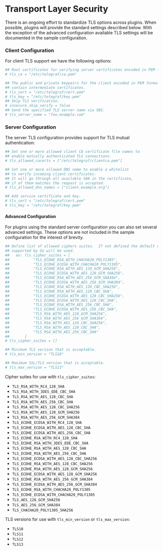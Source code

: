 # Transport Layer Security

There is an ongoing effort to standardize TLS options across plugins.  When
possible, plugins will provide the standard settings described below.  With the
exception of the advanced configuration available TLS settings will be
documented in the sample configuration.

### Client Configuration

For client TLS support we have the following options:
```toml
## Root certificates for verifying server certificates encoded in PEM format.
# tls_ca = "/etc/telegraf/ca.pem"

## The public and private keypairs for the client encoded in PEM format.  May
## contain intermediate certificates.
# tls_cert = "/etc/telegraf/cert.pem"
# tls_key = "/etc/telegraf/key.pem"
## Skip TLS verification.
# insecure_skip_verify = false
## Send the specified TLS server name via SNI.
# tls_server_name = "foo.example.com"
```

### Server Configuration

The server TLS configuration provides support for TLS mutual authentication:

```toml
## Set one or more allowed client CA certificate file names to
## enable mutually authenticated TLS connections.
# tls_allowed_cacerts = ["/etc/telegraf/clientca.pem"]

## Set one or more allowed DNS name to enable a whitelist
## to verify incoming client certificates.
## It will go through all available SAN in the certificate,
## if of them matches the request is accepted.
# tls_allowed_dns_names = ["client.example.org"]

## Add service certificate and key.
# tls_cert = "/etc/telegraf/cert.pem"
# tls_key = "/etc/telegraf/key.pem"
```

#### Advanced Configuration

For plugins using the standard server configuration you can also set several
advanced settings.  These options are not included in the sample configuration
for the interest of brevity.

```toml
## Define list of allowed ciphers suites.  If not defined the default ciphers
## supported by Go will be used.
##   ex: tls_cipher_suites = [
## 	         "TLS_ECDHE_RSA_WITH_CHACHA20_POLY1305",
## 	         "TLS_ECDHE_ECDSA_WITH_CHACHA20_POLY1305",
## 	         "TLS_ECDHE_RSA_WITH_AES_128_GCM_SHA256",
## 	         "TLS_ECDHE_ECDSA_WITH_AES_128_GCM_SHA256",
## 	         "TLS_ECDHE_RSA_WITH_AES_256_GCM_SHA384",
## 	         "TLS_ECDHE_ECDSA_WITH_AES_256_GCM_SHA384",
## 	         "TLS_ECDHE_RSA_WITH_AES_128_CBC_SHA256",
## 	         "TLS_ECDHE_RSA_WITH_AES_128_CBC_SHA",
## 	         "TLS_ECDHE_ECDSA_WITH_AES_128_CBC_SHA256",
## 	         "TLS_ECDHE_ECDSA_WITH_AES_128_CBC_SHA",
## 	         "TLS_ECDHE_RSA_WITH_AES_256_CBC_SHA",
## 	         "TLS_ECDHE_ECDSA_WITH_AES_256_CBC_SHA",
## 	         "TLS_RSA_WITH_AES_128_GCM_SHA256",
## 	         "TLS_RSA_WITH_AES_256_GCM_SHA384",
## 	         "TLS_RSA_WITH_AES_128_CBC_SHA256",
## 	         "TLS_RSA_WITH_AES_128_CBC_SHA",
## 	         "TLS_RSA_WITH_AES_256_CBC_SHA"
##       ]
# tls_cipher_suites = []

## Minimum TLS version that is acceptable.
# tls_min_version = "TLS10"

## Maximum SSL/TLS version that is acceptable.
# tls_max_version = "TLS13"
```

Cipher suites for use with `tls_cipher_suites`:
- `TLS_RSA_WITH_RC4_128_SHA`
- `TLS_RSA_WITH_3DES_EDE_CBC_SHA`
- `TLS_RSA_WITH_AES_128_CBC_SHA`
- `TLS_RSA_WITH_AES_256_CBC_SHA`
- `TLS_RSA_WITH_AES_128_CBC_SHA256`
- `TLS_RSA_WITH_AES_128_GCM_SHA256`
- `TLS_RSA_WITH_AES_256_GCM_SHA384`
- `TLS_ECDHE_ECDSA_WITH_RC4_128_SHA`
- `TLS_ECDHE_ECDSA_WITH_AES_128_CBC_SHA`
- `TLS_ECDHE_ECDSA_WITH_AES_256_CBC_SHA`
- `TLS_ECDHE_RSA_WITH_RC4_128_SHA`
- `TLS_ECDHE_RSA_WITH_3DES_EDE_CBC_SHA`
- `TLS_ECDHE_RSA_WITH_AES_128_CBC_SHA`
- `TLS_ECDHE_RSA_WITH_AES_256_CBC_SHA`
- `TLS_ECDHE_ECDSA_WITH_AES_128_CBC_SHA256`
- `TLS_ECDHE_RSA_WITH_AES_128_CBC_SHA256`
- `TLS_ECDHE_RSA_WITH_AES_128_GCM_SHA256`
- `TLS_ECDHE_ECDSA_WITH_AES_128_GCM_SHA256`
- `TLS_ECDHE_RSA_WITH_AES_256_GCM_SHA384`
- `TLS_ECDHE_ECDSA_WITH_AES_256_GCM_SHA384`
- `TLS_ECDHE_RSA_WITH_CHACHA20_POLY1305`
- `TLS_ECDHE_ECDSA_WITH_CHACHA20_POLY1305`
- `TLS_AES_128_GCM_SHA256`
- `TLS_AES_256_GCM_SHA384`
- `TLS_CHACHA20_POLY1305_SHA256`

TLS versions for use with `tls_min_version` or `tls_max_version`:
- `TLS10`
- `TLS11`
- `TLS12`
- `TLS13`
